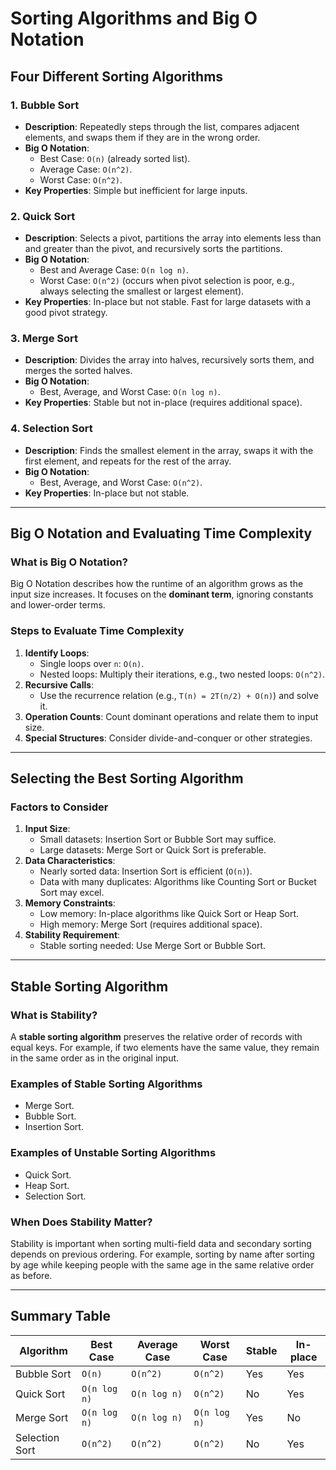 # Sorting Algorithms and Big O Notation

## Four Different Sorting Algorithms

### 1. Bubble Sort
- **Description**: Repeatedly steps through the list, compares adjacent elements, and swaps them if they are in the wrong order.
- **Big O Notation**:
  - Best Case: `O(n)` (already sorted list).
  - Average Case: `O(n^2)`.
  - Worst Case: `O(n^2)`.
- **Key Properties**: Simple but inefficient for large inputs.

### 2. Quick Sort
- **Description**: Selects a pivot, partitions the array into elements less than and greater than the pivot, and recursively sorts the partitions.
- **Big O Notation**:
  - Best and Average Case: `O(n log n)`.
  - Worst Case: `O(n^2)` (occurs when pivot selection is poor, e.g., always selecting the smallest or largest element).
- **Key Properties**: In-place but not stable. Fast for large datasets with a good pivot strategy.

### 3. Merge Sort
- **Description**: Divides the array into halves, recursively sorts them, and merges the sorted halves.
- **Big O Notation**:
  - Best, Average, and Worst Case: `O(n log n)`.
- **Key Properties**: Stable but not in-place (requires additional space).

### 4. Selection Sort
- **Description**: Finds the smallest element in the array, swaps it with the first element, and repeats for the rest of the array.
- **Big O Notation**:
  - Best, Average, and Worst Case: `O(n^2)`.
- **Key Properties**: In-place but not stable.

---

## Big O Notation and Evaluating Time Complexity

### What is Big O Notation?
Big O Notation describes how the runtime of an algorithm grows as the input size increases. It focuses on the **dominant term**, ignoring constants and lower-order terms.

### Steps to Evaluate Time Complexity
1. **Identify Loops**:
   - Single loops over `n`: `O(n)`.
   - Nested loops: Multiply their iterations, e.g., two nested loops: `O(n^2)`.
2. **Recursive Calls**:
   - Use the recurrence relation (e.g., `T(n) = 2T(n/2) + O(n)`) and solve it.
3. **Operation Counts**: Count dominant operations and relate them to input size.
4. **Special Structures**: Consider divide-and-conquer or other strategies.

---

## Selecting the Best Sorting Algorithm

### Factors to Consider
1. **Input Size**:
   - Small datasets: Insertion Sort or Bubble Sort may suffice.
   - Large datasets: Merge Sort or Quick Sort is preferable.
2. **Data Characteristics**:
   - Nearly sorted data: Insertion Sort is efficient (`O(n)`).
   - Data with many duplicates: Algorithms like Counting Sort or Bucket Sort may excel.
3. **Memory Constraints**:
   - Low memory: In-place algorithms like Quick Sort or Heap Sort.
   - High memory: Merge Sort (requires additional space).
4. **Stability Requirement**:
   - Stable sorting needed: Use Merge Sort or Bubble Sort.

---

## Stable Sorting Algorithm

### What is Stability?
A **stable sorting algorithm** preserves the relative order of records with equal keys. For example, if two elements have the same value, they remain in the same order as in the original input.

### Examples of Stable Sorting Algorithms
- Merge Sort.
- Bubble Sort.
- Insertion Sort.

### Examples of Unstable Sorting Algorithms
- Quick Sort.
- Heap Sort.
- Selection Sort.

### When Does Stability Matter?
Stability is important when sorting multi-field data and secondary sorting depends on previous ordering. For example, sorting by name after sorting by age while keeping people with the same age in the same relative order as before.

---

## Summary Table

| Algorithm        | Best Case    | Average Case | Worst Case   | Stable | In-place |
|-------------------|--------------|--------------|--------------|--------|----------|
| Bubble Sort       | `O(n)`       | `O(n^2)`     | `O(n^2)`     | Yes    | Yes      |
| Quick Sort        | `O(n log n)` | `O(n log n)` | `O(n^2)`     | No     | Yes      |
| Merge Sort        | `O(n log n)` | `O(n log n)` | `O(n log n)` | Yes    | No       |
| Selection Sort    | `O(n^2)`     | `O(n^2)`     | `O(n^2)`     | No     | Yes      |